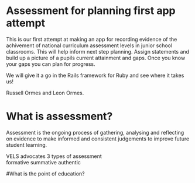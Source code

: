 # Assessment for planning first app attempt
This is our first attempt at making an app for recording evidence of the achivement of national curriculum assessment levels in junior school classrooms. 
This will help inform next step planning. Assign statements and build up a picture of a pupils current attainment and gaps. Once you know your gaps you can plan for progress.

We will give it a go in the Rails framework for Ruby and see where it takes us! 

Russell Ormes and Leon Ormes. 

# What is assessment?
Assessment is the ongoing process of gathering, analysing and reflecting on evidence to make informed and consistent judgements to improve future student learning. 

VELS advocates 3 types of assessment  
	formative
	summative 
	authentic


#What is the point of education?

